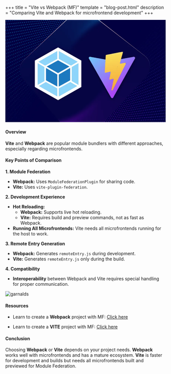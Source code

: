 +++
title = "Vite vs Webpack (MF)"
template = "blog-post.html"
description = "Comparing Vite and Webpack for microfrontend development"
+++

![blog-cover](/images/blog/2024-07-01/vite-vs-webpack.webp)

<h4><b>Overview</b></h4>

<b>Vite</b> and <b>Webpack</b> are popular module bundlers with different approaches, especially regarding microfrontends.

<h4><b>Key Points of Comparison</b></h4>

<b>1. Module Federation</b>

- <b>Webpack:</b> Uses `ModuleFederationPlugin` for sharing code.
- <b>Vite:</b> Uses `vite-plugin-federation`.

<b>2. Development Experience</b>

- <b>Hot Reloading:</b>
  - <b>Webpack:</b> Supports live hot reloading.
  - <b>Vite:</b> Requires build and preview commands, not as fast as Webpack.
- <b>Running All Microfrontends:</b> Vite needs all microfrontends running for the host to work.

<b>3. Remote Entry Generation</b>

- <b>Webpack:</b> Generates `remoteEntry.js` during development.
- <b>Vite:</b> Generates `remoteEntry.js` only during the build.

<b>4. Compatibility</b>
- <b>Interoperability</b> between Webpack and Vite requires special handling for proper communication.

![garnalds](/images/blog/general/garlands.png)


<h4><b>Resources</b></h4>

- Learn to create a <b>Webpack</b> project with MF: <a target="_blank" href="https://youtu.be/lKKsjpH09dU?si=lVE58HAuWyddfuRe" class="link-text">Click here</a>

- Learn to create a <b>VITE</b> project with MF: <a target="_blank" href="https://www.youtube.com/watch?si=D_stg3jW_fGL2uKh&v=t-nchkL9yIg&feature=youtu.be" class="link-text">Click here</a>

<h4><b>Conclusion</b></h4>

Choosing <b>Webpack</b> or <b>Vite</b> depends on your project needs. <b>Webpack</b> works well with microfrontends and has a mature ecosystem. <b>Vite</b> is faster for development and builds but needs all microfrontends built and previewed for Module Federation.